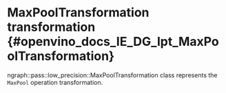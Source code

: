 # MaxPoolTransformation transformation {#openvino_docs_IE_DG_lpt_MaxPoolTransformation}

ngraph::pass::low_precision::MaxPoolTransformation class represents the `MaxPool` operation transformation.
